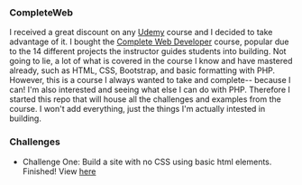 ### CompleteWeb
I received a great discount on any [Udemy](http://udemy.com) course and I decided to take advantage of it.  I bought the [Complete Web Developer](https://www.udemy.com/complete-web-developer-course/learn/#) course, popular due to the 14 different projects the instructor guides students into building. Not going to lie, a lot of what is covered in the course I know and have mastered already, such as HTML, CSS, Bootstrap, and basic formatting with PHP. However, this is a course I always wanted to take and complete-- because I can! I'm also interested and seeing what else I can do with PHP. Therefore I started this repo that will house all the challenges and examples from the course. I won't add everything, just the things I'm actually intested in building.

### Challenges
* Challenge One: Build a site with no CSS using basic html elements. Finished! View [here](https://github.com/Wilcott321/100DaysOfCode/blob/master/CompleteWeb/chapter_one/challenge_one.html)
